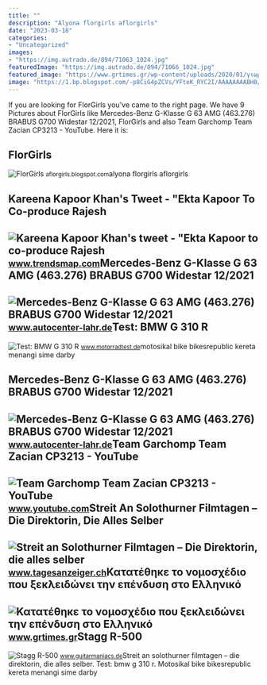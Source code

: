 ```yaml
---
title: ""
description: "Alyona florgirls aflorgirls"
date: "2023-03-18"
categories:
- "Uncategorized"
images:
- "https://img.autrado.de/894/71063_1024.jpg"
featuredImage: "https://img.autrado.de/894/71066_1024.jpg"
featured_image: "https://www.grtimes.gr/wp-content/uploads/2020/01/γιωργος-παπανδρεου-πατρα-θεοφανεια.jpg"
image: "https://1.bp.blogspot.com/-p8CiG4pZCVs/YFteK_RYC2I/AAAAAAAABH0/v1U2QpzySD83Cg6EDymhr-LTp0nnxmrAACLcBGAsYHQ/s2048/2ez1b2.jpg"
---
```


If you are looking for FlorGirls you've came to the right page. We have 9 Pictures about FlorGirls like Mercedes-Benz G-Klasse G 63 AMG (463.276) BRABUS G700 Widestar 12/2021, FlorGirls and also Team Garchomp Team Zacian CP3213 - YouTube. Here it is:

FlorGirls
---------

 ![FlorGirls](https://1.bp.blogspot.com/-p8CiG4pZCVs/YFteK_RYC2I/AAAAAAAABH0/v1U2QpzySD83Cg6EDymhr-LTp0nnxmrAACLcBGAsYHQ/s2048/2ez1b2.jpg) <small>aflorgirls.blogspot.com</small>alyona florgirls aflorgirls

Kareena Kapoor Khan's Tweet - "Ekta Kapoor To Co-produce Rajesh
---------------------------------------------------------------

 ![Kareena Kapoor Khan's tweet - "Ekta Kapoor to co-produce Rajesh](https://pbs.twimg.com/media/Fcyada8X0AANSFu.jpg) <small>www.trendsmap.com</small>Mercedes-Benz G-Klasse G 63 AMG (463.276) BRABUS G700 Widestar 12/2021
----------------------------------------------------------------------

 ![Mercedes-Benz G-Klasse G 63 AMG (463.276) BRABUS G700 Widestar 12/2021](https://img.autrado.de/894/71066_1024.jpg) <small>www.autocenter-lahr.de</small>Test: BMW G 310 R
-----------------

 ![Test: BMW G 310 R](http://www.bikesrepublic.com/wp-content/uploads/2017/08/BMW-G-310-R_01.jpg) <small>www.motorradtest.de</small>motosikal bike bikesrepublic kereta menangi sime darby

Mercedes-Benz G-Klasse G 63 AMG (463.276) BRABUS G700 Widestar 12/2021
----------------------------------------------------------------------

 ![Mercedes-Benz G-Klasse G 63 AMG (463.276) BRABUS G700 Widestar 12/2021](https://img.autrado.de/894/71063_1024.jpg) <small>www.autocenter-lahr.de</small>Team Garchomp Team Zacian CP3213 - YouTube
------------------------------------------

 ![Team Garchomp Team Zacian CP3213 - YouTube](https://i.ytimg.com/vi/HYLCwcE-Dgc/maxres2.jpg?sqp=-oaymwEoCIAKENAF8quKqQMcGADwAQH4AYwCgALgA4oCDAgAEAEYRSBHKGUwDw==&rs=AOn4CLC_ulBvmvqa2cf2uT56Qfk3FCYaDA) <small>www.youtube.com</small>Streit An Solothurner Filmtagen – Die Direktorin, Die Alles Selber
------------------------------------------------------------------

 ![Streit an Solothurner Filmtagen – Die Direktorin, die alles selber](https://cdn.unitycms.io/images/8G6vBfBWqoyAKKVSLHxuqq.jpg?op=ocroped&val=1200) <small>www.tagesanzeiger.ch</small>Κατατέθηκε το νομοσχέδιο που ξεκλειδώνει την επένδυση στο Ελληνικό
------------------------------------------------------------------

 ![Κατατέθηκε το νομοσχέδιο που ξεκλειδώνει την επένδυση στο Ελληνικό](https://www.grtimes.gr/wp-content/uploads/2020/01/γιωργος-παπανδρεου-πατρα-θεοφανεια.jpg) <small>www.grtimes.gr</small>Stagg R-500
-----------

 ![Stagg R-500](https://www.guitarmaniacs.de/gallery_pics/qYwwLVBqGieHAqTu5r8iTeSVa.jpg) <small>www.guitarmaniacs.de</small>Streit an solothurner filmtagen – die direktorin, die alles selber. Test: bmw g 310 r. Motosikal bike bikesrepublic kereta menangi sime darby
